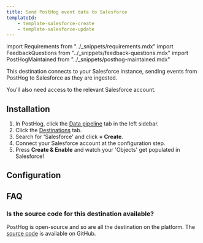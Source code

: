 ```yaml
---
title: Send PostHog event data to Salesforce
templateId:
    - template-salesforce-create
    - template-salesforce-update
---
```


import Requirements from "../_snippets/requirements.mdx"
import FeedbackQuestions from "../_snippets/feedback-questions.mdx"
import PostHogMaintained from "../_snippets/posthog-maintained.mdx"

This destination connects to your Salesforce instance, sending events from PostHog to Salesforce as they are ingested.

<Requirements />

You'll also need access to the relevant Salesforce account.

## Installation

1. In PostHog, click the [Data pipeline](https://us.posthog.com/pipeline/overview) tab in the left sidebar.
2. Click the [Destinations](https://us.posthog.com/pipeline/destinations?search=salesforce) tab.
3. Search for 'Salesforce' and click **+ Create**.
4. Connect your Salesforce account at the configuration step.
5. Press **Create & Enable** and watch your 'Objects' get populated in Salesforce!

<HideOnCDPIndex>

## Configuration

<TemplateParameters />

## FAQ

### Is the source code for this destination available?

PostHog is open-source and so are all the destination on the platform. The [source code](https://github.com/PostHog/posthog/blob/master/posthog/cdp/templates/salesforce/template_salesforce.py) is available on GitHub.

<PostHogMaintained />

<FeedbackQuestions />

</HideOnCDPIndex>